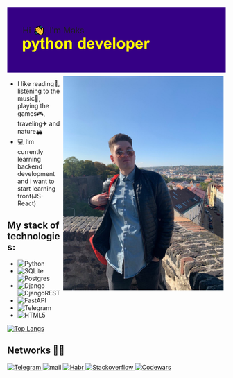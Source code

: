 <img src="https://raw.githubusercontent.com/xodiumx/xodiumx/main/header.png" alt="альтернативный текст">

<div class="container">
<img src="https://raw.githubusercontent.com/xodiumx/xodiumx/main/photo.JPG" width="370" alt="Иллюстрация" align="right" vspace="5" hspace="5">
</div>

- I like reading📖, listening to the music🎵, playing the games🎮, traveling✈ and nature🏔
- 💻 I’m currently learning backend development and i want to start learning front(JS-React)

## My stack of technologies:
  - ![Python](https://img.shields.io/badge/python-3670A0?style=for-the-badge&logo=python&logoColor=ffdd54)
  - ![SQLite](https://img.shields.io/badge/sqlite-%2307405e.svg?style=for-the-badge&logo=sqlite&logoColor=white) ![Postgres](https://img.shields.io/badge/postgresql-%23316192.svg?style=for-the-badge&logo=postgresql&logoColor=white)
  - ![Django](https://img.shields.io/badge/django-%23092E20.svg?style=for-the-badge&logo=django&logoColor=white) ![DjangoREST](https://img.shields.io/badge/DJANGO-REST-ff1709?style=for-the-badge&logo=django&logoColor=white&color=ff1709&labelColor=gray)
  - ![FastAPI](https://img.shields.io/badge/FastAPI-005571?style=for-the-badge&logo=fastapi)
  - ![Telegram](https://img.shields.io/badge/Telegram(bots)-2CA5E0?style=for-the-badge&logo=telegram&logoColor=white)
  - ![HTML5](https://img.shields.io/badge/and_little_bit_frontend-%23E34F26.svg?style=for-the-badge&logo=html5&logoColor=white)

[![Top Langs](https://github-readme-stats-9x3a.vercel.app/api/top-langs/?username=xodiumx&layout=compact&theme=radical)](https://github.com/xodiumx/github-readme-stats)

## Networks 👨‍💻

<div id="badges">
  <a href="https://t.me/maxalxeev">
    <img src="https://img.shields.io/badge/Telegram-2CA5E0?style=for-the-badge&logo=telegram&logoColor=white" alt="Telegram"/>
  </a>
  <img src="https://img.shields.io/badge/am.xlexeev@gmail.com-D14836?style=for-the-badge&logo=gmail&logoColor=white" alt="mail"/>
  <a href="https://career.habr.com/oxdium">
    <img src="https://img.shields.io/badge/HABR-%23039BE5.svg?style=for-the-badge&logo=Signal&logoColor=white" alt="Habr"/>
  </a>
  <a href="https://ru.stackoverflow.com/users/516938/maksim-alekseev">
    <img src="https://img.shields.io/badge/-Stackoverflow-FE7A16?style=for-the-badge&logo=stack-overflow&logoColor=white" alt="Stackoverflow"/>
  </a>
  <a href="https://www.codewars.com/users/oxdium">
    <img src="https://img.shields.io/badge/Codewars-B1361E?style=for-the-badge&logo=codewars&logoColor=grey" alt="Codewars"/>
  </a>
</div>
